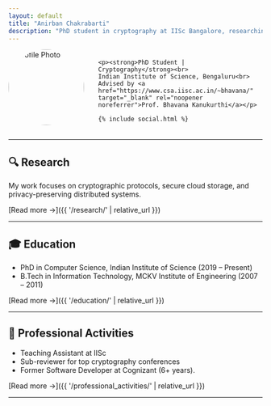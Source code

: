 ```yaml
---
layout: default
title: "Anirban Chakrabarti"
description: "PhD student in cryptography at IISc Bangalore, researching cryptographic protocols, secure cloud storage, and privacy-preserving systems."
---
```


<div style="display: flex; align-items: center; gap: 2em; flex-wrap: wrap; margin-top: 1em;">
  <!-- Left: Profile Image -->
  <div style="flex: 0 0 auto;">
    <img src="{{ '/assets/profile.png' | relative_url }}" alt="Profile Photo" style="width: 150px; border-radius: 50%; margin-bottom: 1em;" />
  </div>

  <!-- Right: Bio + Social -->
  <div style="flex: 1 1 300px; min-width: 250px;">

    <p><strong>PhD Student | Cryptography</strong><br>
    Indian Institute of Science, Bengaluru<br>
    Advised by <a href="https://www.csa.iisc.ac.in/~bhavana/" target="_blank" rel="noopener noreferrer">Prof. Bhavana Kanukurthi</a></p>

    {% include social.html %}
  </div>
</div>

---

## 🔍 Research

My work focuses on cryptographic protocols, secure cloud storage, and privacy-preserving distributed systems.

[Read more →]({{ '/research/' | relative_url }})

---

## 🎓 Education

- PhD in Computer Science, Indian Institute of Science (2019 – Present)  
- B.Tech in Information Technology, MCKV Institute of Engineering (2007 – 2011)

[Read more →]({{ '/education/' | relative_url }})

---

## 💼 Professional Activities

- Teaching Assistant at IISc
- Sub-reviewer for top cryptography conferences
- Former Software Developer at Cognizant (6+ years).

[Read more →]({{ '/professional_activities/' | relative_url }})

---


